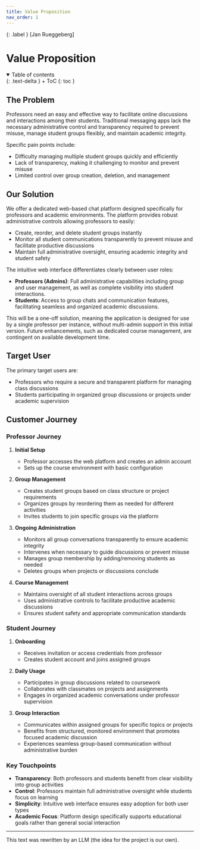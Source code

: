 ```yaml
---
title: Value Proposition
nav_order: 1
---
```


{: .label }
[Jan Rueggeberg]

# Value Proposition
<details open markdown="block">
{: .text-delta }
<summary>Table of contents</summary>
+ ToC
{: toc }
</details>

## The Problem
Professors need an easy and effective way to facilitate online discussions and interactions among their students. Traditional messaging apps lack the necessary administrative control and transparency required to prevent misuse, manage student groups flexibly, and maintain academic integrity.

Specific pain points include:

* Difficulty managing multiple student groups quickly and efficiently
* Lack of transparency, making it challenging to monitor and prevent misuse
* Limited control over group creation, deletion, and management

## Our Solution

We offer a dedicated web-based chat platform designed specifically for professors and academic environments. The platform provides robust administrative controls allowing professors to easily:

* Create, reorder, and delete student groups instantly
* Monitor all student communications transparently to prevent misuse and facilitate productive discussions
* Maintain full administrative oversight, ensuring academic integrity and student safety

The intuitive web interface differentiates clearly between user roles:

* **Professors (Admins)**: Full administrative capabilities including group and user management, as well as complete visibility into student interactions.
* **Students**: Access to group chats and communication features, facilitating seamless and organized academic discussions.

This will be a one-off solution, meaning the application is designed for use by a single professor per instance, without multi-admin support in this initial version. Future enhancements, such as dedicated course management, are contingent on available development time.

## Target User

The primary target users are:

* Professors who require a secure and transparent platform for managing class discussions
* Students participating in organized group discussions or projects under academic supervision

## Customer Journey

### Professor Journey

1. **Initial Setup**
   - Professor accesses the web platform and creates an admin account
   - Sets up the course environment with basic configuration

2. **Group Management**
   - Creates student groups based on class structure or project requirements
   - Organizes groups by reordering them as needed for different activities
   - Invites students to join specific groups via the platform

3. **Ongoing Administration**
   - Monitors all group conversations transparently to ensure academic integrity
   - Intervenes when necessary to guide discussions or prevent misuse
   - Manages group membership by adding/removing students as needed
   - Deletes groups when projects or discussions conclude

4. **Course Management**
   - Maintains oversight of all student interactions across groups
   - Uses administrative controls to facilitate productive academic discussions
   - Ensures student safety and appropriate communication standards

### Student Journey

1. **Onboarding**
   - Receives invitation or access credentials from professor
   - Creates student account and joins assigned groups

2. **Daily Usage**
   - Participates in group discussions related to coursework
   - Collaborates with classmates on projects and assignments
   - Engages in organized academic conversations under professor supervision

3. **Group Interaction**
   - Communicates within assigned groups for specific topics or projects
   - Benefits from structured, monitored environment that promotes focused academic discussion
   - Experiences seamless group-based communication without administrative burden

### Key Touchpoints

- **Transparency**: Both professors and students benefit from clear visibility into group activities
- **Control**: Professors maintain full administrative oversight while students focus on learning
- **Simplicity**: Intuitive web interface ensures easy adoption for both user types
- **Academic Focus**: Platform design specifically supports educational goals rather than general social interaction

--- 
This text was rewritten by an LLM (the idea for the project is our own).

